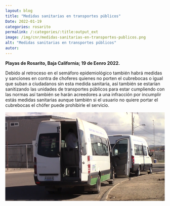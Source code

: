 ```yaml
---
layout: blog
title: "Medidas sanitarias en transportes públicos"
Date: 2022-01-19
categories: rosarito
permalink: /:categories/:title:output_ext
image: /img/cnr/medidas-sanitarias-en-transportes-publicos.png
alt: "Medidas sanitarias en transportes públicos"
autor:
---
```


**Playas de Rosarito, Baja California; 19 de Eenro 2022.** 

Debido al retroceso en el semáforo epidemiológico también habrá medidas y sanciones en contra de choferes quienes no porten el cubrebocas o igual que suban a ciudadanos sin esta medida sanitaria, así también se estarían sanitizando las unidades de transportes públicos para estar cumpliendo con las normas así también se harán acreedores a una infracción por incumplir estás medidas sanitarias aunque también si el usuario no quiere portar el cubrebocas el chófer puede prohibirle el servicio. 

<div id="carouselExampleSlidesOnly" class="carousel slide" data-ride="carousel">
  <div class="carousel-inner">
    <div class="carousel-item active">
       <img class="d-block w-100" src="/img/cnr/medidas-sanitarias-en-transportes-publicos.png" loading="lazy"  alt="Medidas sanitarias en transportes públicos">
    </div>
  </div>
</div>